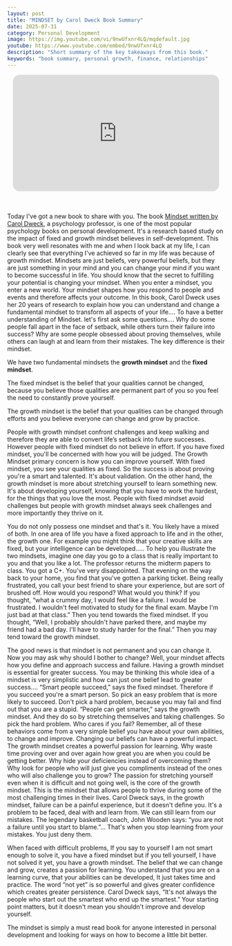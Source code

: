 ```yaml
---
layout: post
title: "MINDSET by Carol Dweck Book Summary"
date: 2025-07-31
category: Personal Development
image: https://img.youtube.com/vi/9nwUfxnr4LQ/mqdefault.jpg
youtube: https://www.youtube.com/embed/9nwUfxnr4LQ
description: "Short summary of the key takeaways from this book."
keywords: "book summary, personal growth, finance, relationships"
---
```


<div style="display: flex; justify-content: center; margin-bottom: 20px;">
  <div style="aspect-ratio: 16 / 9; width: 95%; max-width: 700px; position: relative;">
    <iframe 
      src="https://www.youtube.com/embed/9nwUfxnr4LQ"
      title="YouTube video player"
      allowfullscreen
      frameborder="0"
      style="position: absolute; inset: 0; width: 100%; height: 100%; border-radius: 16px;">
    </iframe>
  </div>
</div>
  
<div style="height: 15px;"></div>

<!-- ..................................................................... -->

Today I've got a new book to share with you. The book [Mindset written by Carol Dweck](https://www.amazon.com/gp/product/0345472322), a psychology professor, is one of the most popular psychology books on personal development. It's a research based study on the impact of fixed and growth mindset believes in self-development. This book very well resonates with me and when I look back at my life, I can clearly see that everything I've achieved so far in my life was because of growth mindset. Mindsets are just beliefs, very powerful beliefs, but they are just something in your mind and you can change your mind if you want to become successful in life. You should know that the secret to fulfilling your potential is changing your mindset. When you enter a mindset, you enter a new world. Your mindset shapes how you respond to people and events and therefore affects your outcome. In this book, Carol Dweck uses her 20 years of research to explain how you can understand and change a fundamental mindset to transform all aspects of your life…. To have a better understanding of Mindset. let's first ask some questions…. Why do some people fall apart in the face of setback, while others turn their failure into success? Why are some people obsessed about proving themselves, while others can laugh at and learn from their mistakes. The key difference is their mindset.

 

We have two fundamental mindsets the **growth mindset** and the **fixed mindset**. 


The fixed mindset is the belief that your qualities cannot be changed, because you believe those qualities are permanent part of you so you feel the need to constantly prove yourself. 


The growth mindset is the belief that your qualities can be changed through efforts and you believe everyone can change and grow by practice. 


People with growth mindset confront challenges and keep walking and therefore they are able to convert life’s setback into future successes. However people with fixed mindset do not believe in effort. If you have fixed mindset, you'll be concerned with how you will be judged. The Growth Mindset primary concern is how you can improve yourself. With fixed mindset, you see your qualities as fixed. So the success is about proving you're a smart and talented. It's about validation. On the other hand, the growth mindset is more about stretching yourself to learn something new. It's about developing yourself, knowing that you have to work the hardest, for the things that you love the most. People with fixed mindset avoid challenges but people with growth mindset always seek challenges and more importantly they thrive on it.

 

You do not only possess one mindset and that's it. You likely have a mixed of both. In one area of life you have a fixed approach to life and in the other, the growth one. For example you might think that your creative skills are fixed, but your intelligence can be developed….. To help you illustrate the two mindsets, imagine one day you go to a class that is really important to you and that you like a lot. The professor returns the midterm papers to class. You got a C+. You've very disappointed. That evening on the way back to your home, you find that you've gotten a parking ticket. Being really frustrated, you call your best friend to share your experience, but are sort of brushed off. How would you respond? What would you think? If you thought, “what a crummy day, I would feel like a failure. I would be frustrated. I wouldn't feel motivated to study for the final exam. Maybe I'm just bad at that class.” Then you tend towards the fixed mindset. If you thought, “Well, I probably shouldn't have parked there, and maybe my friend had a bad day. I'll have to study harder for the final.” Then you may tend toward the growth mindset. 

 

The good news is that mindset is not permanent and you can change it. Now you may ask why should I bother to change? Well, your mindset affects how you define and approach success and failure. Having a growth mindset is essential for greater success. You may be thinking this whole idea of a mindset is very simplistic and how can just one belief lead to greater success…. “Smart people succeed,” says the fixed mindset. Therefore if you succeed you're a smart person. So pick an easy problem that is more likely to succeed. Don't pick a hard problem, because you may fail and find out that you are a stupid. “People can get smarter,” says the growth mindset. And they do so by stretching themselves and taking challenges. So pick the hard problem. Who cares if you fail? Remember, all of these behaviors come from a very simple belief you have about your own abilities, to change and improve. Changing our beliefs can have a powerful impact. The growth mindset creates a powerful passion for learning. Why waste time proving over and over again how great you are when you could be getting better. Why hide your deficiencies instead of overcoming them? Why look for people who will just give you compliments instead of the ones who will also challenge you to grow? The passion for stretching yourself even when it is difficult and not going well, is the core of the growth mindset. This is the mindset that allows people to thrive during some of the most challenging times in their lives. Carol Dweck says, in the growth mindset, failure can be a painful experience, but it doesn't define you. It's a problem to be faced, deal with and learn from. We can still learn from our mistakes. The legendary basketball coach, John Wooden says: “you are not a failure until you start to blame.”… That's when you stop learning from your mistakes. You just deny them. 

 

When faced with difficult problems, If you say to yourself I am not smart enough to solve it, you have a fixed mindset but if you tell yourself, I have not solved it yet, you have a growth mindset. The belief that we can change and grow, creates a passion for learning. You understand that you are on a learning curve, that your abilities can be developed, It just takes time and practice. The word “not yet” is so powerful and gives greater confidence which creates greater persistence. Carol Dweck says, “It's not always the people who start out the smartest who end up the smartest.” Your starting point matters, but it doesn't mean you shouldn't improve and develop yourself. 

 

The mindset is simply a must read book for anyone interested in personal development and looking for ways on how to become a little bit better. 



